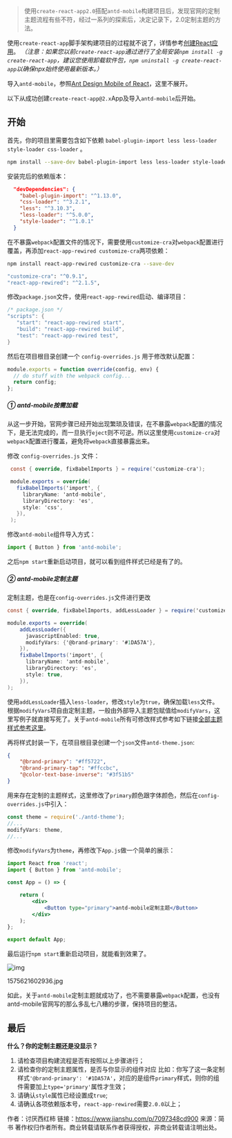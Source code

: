 > 使用`create-react-app2.0`搭配`antd-mobile`构建项目后，发现官网的定制主题流程有些不符，经过一系列的探索后，决定记录下，2.0定制主题的方法。

使用`create-react-app`脚手架构建项目的过程就不说了，详情参考[创建React应用](https://links.jianshu.com/go?to=https%3A%2F%2Fcreate-react-app.dev%2Fdocs%2Fgetting-started)。
 *（注意：如果您以前`create-react-app`通过进行了全局安装`npm install -g create-react-app`，建议您使用卸载软件包，`npm uninstall -g create-react-app`以确保npx始终使用最新版本。）*

导入`antd-mobile`，参照[Ant Design Mobile of React](https://links.jianshu.com/go?to=https%3A%2F%2Fmobile.ant.design%2Fdocs%2Freact%2Fintroduce-cn)，这里不展开。

以下从成功创建`create-react-app@2.x`App及导入`antd-mobile`后开始。

## 开始

首先，你的项目里需要包含如下依赖 `babel-plugin-import less less-loader style-loader css-loader` 。



```bash
npm install --save-dev babel-plugin-import less less-loader style-loader css-loader
```
安装完后的依赖版本：
```json
  "devDependencies": {
    "babel-plugin-import": "^1.13.0",
    "css-loader": "^3.2.1",
    "less": "^3.10.3",
    "less-loader": "^5.0.0",
    "style-loader": "^1.0.1"
  }
```

在不暴露`webpack`配置文件的情况下，需要使用`customize-cra`对`webpack`配置进行覆盖，再添加`react-app-rewired customize-cra`两项依赖：



```bash
npm install react-app-rewired customize-cra --save-dev

"customize-cra": "^0.9.1",
"react-app-rewired": "^2.1.5",
```

修改`package.json`文件，使用`react-app-rewired`启动、编译项目：



```cpp
/* package.json */
"scripts": {
   "start": "react-app-rewired start",
   "build": "react-app-rewired build",
   "test": "react-app-rewired test",
}
```

然后在项目根目录创建一个 `config-overrides.js` 用于修改默认配置：



```jsx
module.exports = function override(config, env) {
  // do stuff with the webpack config...
  return config;
};
```

##### ① antd-mobile按需加载

从这一步开始，官网步骤已经开始出现繁琐及错误，在不暴露`webpack`配置的情况下，是无法完成的，而一旦执行`eject`则不可逆。所以这里使用`customize-cra`对`webpack`配置进行覆盖，避免将`webpack`直接暴露出来。

修改 `config-overrides.js` 文件：



```csharp
 const { override, fixBabelImports } = require('customize-cra');

 module.exports = override(
   fixBabelImports('import', {
     libraryName: 'antd-mobile',
     libraryDirectory: 'es',
     style: 'css',
   }),
 );
```

修改`antd-mobile`组件导入方式：



```jsx
import { Button } from 'antd-mobile';
```

之后`npm start`重新启动项目，就可以看到组件样式已经是有了的。

##### ② antd-mobile定制主题

定制主题，也是在`config-overrides.js`文件进行更改



```csharp
const { override, fixBabelImports, addLessLoader } = require('customize-cra');

module.exports = override(
    addLessLoader({
      javascriptEnabled: true,
      modifyVars: {'@brand-primary': '#1DA57A'},
    }),
    fixBabelImports('import', {
      libraryName: 'antd-mobile',
      libraryDirectory: 'es',
      style: true,
    }),
);
```

使用`addLessLoader`插入`less-loader`，修改`style`为`true`，确保加载`less`文件。
 根据`modifyVars`项自由定制主题，一般由外部导入主题包赋值给`modifyVars`，这里写例子就直接写死了。关于`antd-mobile`所有可修改样式参考如下链接[全部主题样式参考这里](https://links.jianshu.com/go?to=https%3A%2F%2Fgithub.com%2Fant-design%2Fant-design-mobile%2Fblob%2Fmaster%2Fcomponents%2Fstyle%2Fthemes%2Fdefault.less)。

再将样式封装一下，在项目根目录创建一个`json`文件`antd-theme.json`:



```json
{
    "@brand-primary": "#ff5722",
    "@brand-primary-tap": "#ffccbc",
    "@color-text-base-inverse": "#3f51b5"
}
```

用来存在定制的主题样式，这里修改了`primary`颜色跟字体颜色，然后在`config-overrides.js`中引入：



```jsx
const theme = require('./antd-theme');
//...
modifyVars: theme,
//...
```

修改`modifyVars`为`theme`，再修改下`App.js`做一个简单的展示：



```jsx
import React from 'react';
import { Button } from 'antd-mobile';

const App = () => {

    return (
        <div>
            <Button type="primary">antd-mobile定制主题</Button>
        </div>
    );
};

export default App;
```

最后运行`npm start`重新启动项目，就能看到效果了。

![img](https:////upload-images.jianshu.io/upload_images/1940241-5ae640ccecef094f.jpg?imageMogr2/auto-orient/strip|imageView2/2/w/468/format/webp)

1575621602936.jpg



如此，关于`antd-mobile`定制主题就成功了，也不需要暴露`webpack`配置，也没有antd-mobile官网写的那么多乱七八糟的步骤，保持项目的整洁。

## 最后

**什么？你的定制主题还是没显示？**

1. 请检查项目构建流程是否有按照以上步骤进行；
2. 请检查你的定制主题属性，是否与你显示的组件对应
    比如：你写了这一条定制样式`'@brand-primary': '#1DA57A'`，对应的是组件`primary`样式，则你的组件需要加上`type='primary'`属性才生效；
3. 请确认`style`属性已经设置成`true`;
4. 请确认各项依赖版本号，`react-app-rewired`需要`2.0.0`以上；



作者：讨厌西红柿
链接：https://www.jianshu.com/p/7097348cd900
来源：简书
著作权归作者所有。商业转载请联系作者获得授权，非商业转载请注明出处。